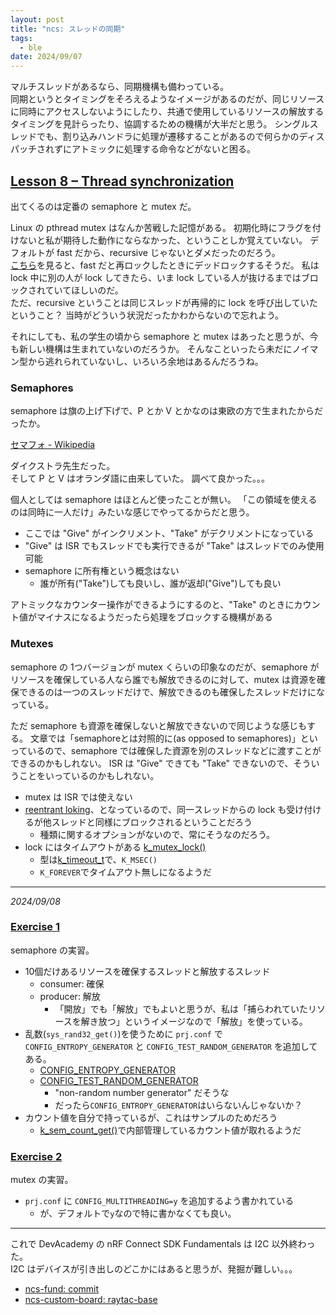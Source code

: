 ```yaml
---
layout: post
title: "ncs: スレッドの同期"
tags:
  - ble
date: 2024/09/07
---
```


マルチスレッドがあるなら、同期機構も備わっている。  
同期というとタイミングをそろえるようなイメージがあるのだが、同じリソースに同時にアクセスしないようにしたり、共通で使用しているリソースの解放するタイミングを見計らったり、協調するための機構が大半だと思う。
シングルスレッドでも、割り込みハンドラに処理が遷移することがあるので何らかのディスパッチされずにアトミックに処理する命令などがないと困る。

## [Lesson 8 – Thread synchronization](https://academy.nordicsemi.com/courses/nrf-connect-sdk-fundamentals/lessons/lesson-8-thread-synchronization/)

出てくるのは定番の semaphore と mutex だ。  

Linux の pthread mutex はなんか苦戦した記憶がある。
初期化時にフラグを付けないと私が期待した動作にならなかった、ということしか覚えていない。
デフォルトが fast だから、recursive じゃないとダメだったのだろう。  
[こちら](https://www.ibm.com/docs/ja/zos/2.2.0?topic=functions-pthread-mutex-lock-wait-lock-mutex-object)を見ると、fast だと再ロックしたときにデッドロックするそうだ。
私は lock 中に別の人が lock してきたら、いま lock している人が抜けるまではブロックされていてほしいのだ。  
ただ、recursive ということは同じスレッドが再帰的に lock を呼び出していたということ？ 
当時がどういう状況だったかわからないので忘れよう。

それにしても、私の学生の頃から semaphore と mutex はあったと思うが、今も新しい機構は生まれていないのだろうか。
そんなこといったら未だにノイマン型から逃れられていないし、いろいろ余地はあるんだろうね。

### Semaphores

semaphore は旗の上げ下げで、P とか V とかなのは東欧の方で生まれたからだったか。

[セマフォ - Wikipedia](https://ja.wikipedia.org/wiki/%E3%82%BB%E3%83%9E%E3%83%95%E3%82%A9)

ダイクストラ先生だった。  
そして P と V はオランダ語に由来していた。
調べて良かった。。。

個人としては semaphore はほとんど使ったことが無い。
「この領域を使えるのは同時に一人だけ」みたいな感じでやってるからだと思う。

* ここでは "Give" がインクリメント、"Take" がデクリメントになっている
* "Give" は ISR でもスレッドでも実行できるが "Take" はスレッドでのみ使用可能
* semaphore に所有権という概念はない
  * 誰が所有("Take")しても良いし、誰が返却("Give")しても良い

アトミックなカウンター操作ができるようにするのと、"Take" のときにカウント値がマイナスになるようだったら処理をブロックする機構がある

### Mutexes

semaphore の 1つバージョンが mutex くらいの印象なのだが、semaphore がリソースを確保している人なら誰でも解放できるのに対して、mutex は資源を確保できるのは一つのスレッドだけで、解放できるのも確保したスレッドだけになっている。

ただ semaphore も資源を確保しないと解放できないので同じような感じもする。
文章では「semaphoreとは対照的に(as opposed to semaphores)」といっているので、semaphore では確保した資源を別のスレッドなどに渡すことができるのかもしれない。
ISR は "Give" できても "Take" できないので、そういうことをいっているのかもしれない。

* mutex は ISR では使えない
* [reentrant loking](https://docs.nordicsemi.com/bundle/ncs-latest/page/zephyr/kernel/services/synchronization/mutexes.html#reentrant_locking)、となっているので、同一スレッドからの lock も受け付けるが他スレッドと同様にブロックされるということだろう
  * 種類に関するオプションがないので、常にそうなのだろう。
* lock にはタイムアウトがある
  [k_mutex_lock()](https://docs.nordicsemi.com/bundle/ncs-latest/page/zephyr/kernel/services/synchronization/mutexes.html#c.k_mutex_lock)
  * 型は[k_timeout_t](https://docs.nordicsemi.com/bundle/ncs-latest/page/zephyr/kernel/services/timing/clocks.html#c.k_timeout_t)で、`K_MSEC()`
  * `K_FOREVER`でタイムアウト無しになるようだ

----

<i>2024/09/08</i>

### [Exercise 1](https://academy.nordicsemi.com/courses/nrf-connect-sdk-fundamentals/lessons/lesson-8-thread-synchronization/topic/exercise-1-8/)

semaphore の実習。

* 10個だけあるリソースを確保するスレッドと解放するスレッド
  * consumer: 確保
  * producer: 解放
    * 「開放」でも「解放」でもよいと思うが、私は「捕らわれていたリソースを解き放つ」というイメージなので「解放」を使っている。
* 乱数(`sys_rand32_get()`)を使うために `prj.conf` で `CONFIG_ENTROPY_GENERATOR` と `CONFIG_TEST_RANDOM_GENERATOR` を追加してある。
  * [CONFIG_ENTROPY_GENERATOR](https://docs.nordicsemi.com/bundle/ncs-2.6.1/page/kconfig/index.html#!%5ECONFIG_ENTROPY_GENERATOR$)
  * [CONFIG_TEST_RANDOM_GENERATOR](https://docs.nordicsemi.com/bundle/ncs-2.6.1/page/kconfig/index.html#!%5ECONFIG_TEST_RANDOM_GENERATOR$)
    * "non-random number generator" だそうな
    * だったら`CONFIG_ENTROPY_GENERATOR`はいらないんじゃないか？
* カウント値を自分で持っているが、これはサンプルのためだろう
  * [k_sem_count_get()](https://docs.nordicsemi.com/bundle/ncs-2.6.1/page/zephyr/kernel/services/synchronization/semaphores.html#c.k_sem_count_get)で内部管理しているカウント値が取れるようだ

### [Exercise 2](https://academy.nordicsemi.com/courses/nrf-connect-sdk-fundamentals/lessons/lesson-8-thread-synchronization/topic/exercise-2-8/)

mutex の実習。

* `prj.conf` に `CONFIG_MULTITHREADING=y` を追加するよう書かれている
  * が、デフォルトで`y`なので特に書かなくても良い。

----

これで DevAcademy の nRF Connect SDK Fundamentals は I2C 以外終わった。  
I2C はデバイスが引き出しのどこかにはあると思うが、発掘が難しい。。。

* [ncs-fund: commit](https://github.com/hirokuma/ncs-fund/tree/ae3f18aa2014af5311089fdb47272306308ae887)
* [ncs-custom-board: raytac-base](https://github.com/hirokuma/ncs-custom-board/tree/2df767e2ce064ef8e5a9d2cbde2e68a8029fb91c)
